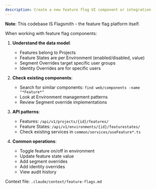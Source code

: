 ```yaml
---
description: Create a new feature flag UI component or integration
---
```


**Note**: This codebase IS Flagsmith - the feature flag platform itself.

When working with feature flag components:

1. **Understand the data model**:
   - Features belong to Projects
   - Feature States are per Environment (enabled/disabled, value)
   - Segment Overrides target specific user groups
   - Identity Overrides are for specific users

2. **Check existing components**:
   - Search for similar components: `find web/components -name "*Feature*"`
   - Look at Environment management patterns
   - Review Segment override implementations

3. **API patterns**:
   - Features: `/api/v1/projects/{id}/features/`
   - Feature States: `/api/v1/environments/{id}/featurestates/`
   - Check existing services in `common/services/useFeature*.ts`

4. **Common operations**:
   - Toggle feature on/off in environment
   - Update feature state value
   - Add segment overrides
   - Add identity overrides
   - View audit history

Context file: `.claude/context/feature-flags.md`
